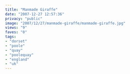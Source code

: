 ```yaml
---
title: "Manmade Giraffe"
date: "2007-12-27 12:57:36"
privacy: "public"
image: "2007/12/27/manmade-giraffe/manmade-giraffe.jpg"
views: "9"
faves: "0"
tags:
- "dorset"
- "poole"
- "quay"
- "poolequay"
- "england"
- "uk"
---
```



